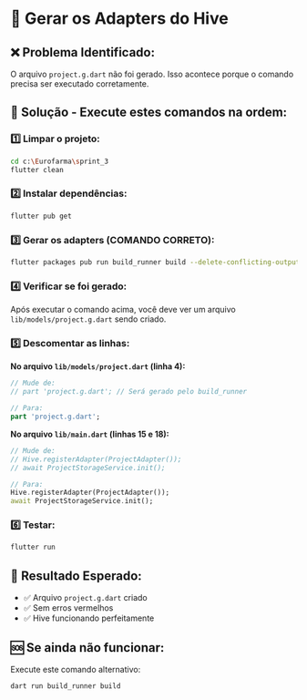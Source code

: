 # 🚀 Gerar os Adapters do Hive

## ❌ Problema Identificado:
O arquivo `project.g.dart` não foi gerado. Isso acontece porque o comando precisa ser executado corretamente.

## 🔧 Solução - Execute estes comandos na ordem:

### 1️⃣ Limpar o projeto:
```bash
cd c:\Eurofarma\sprint_3
flutter clean
```

### 2️⃣ Instalar dependências:
```bash
flutter pub get
```

### 3️⃣ Gerar os adapters (COMANDO CORRETO):
```bash
flutter packages pub run build_runner build --delete-conflicting-outputs
```

### 4️⃣ Verificar se foi gerado:
Após executar o comando acima, você deve ver um arquivo `lib/models/project.g.dart` sendo criado.

### 5️⃣ Descomentar as linhas:

**No arquivo `lib/models/project.dart` (linha 4):**
```dart
// Mude de:
// part 'project.g.dart'; // Será gerado pelo build_runner

// Para:
part 'project.g.dart';
```

**No arquivo `lib/main.dart` (linhas 15 e 18):**
```dart
// Mude de:
// Hive.registerAdapter(ProjectAdapter());
// await ProjectStorageService.init();

// Para:
Hive.registerAdapter(ProjectAdapter());
await ProjectStorageService.init();
```

### 6️⃣ Testar:
```bash
flutter run
```

## 🎯 Resultado Esperado:
- ✅ Arquivo `project.g.dart` criado
- ✅ Sem erros vermelhos
- ✅ Hive funcionando perfeitamente

## 🆘 Se ainda não funcionar:
Execute este comando alternativo:
```bash
dart run build_runner build
```
